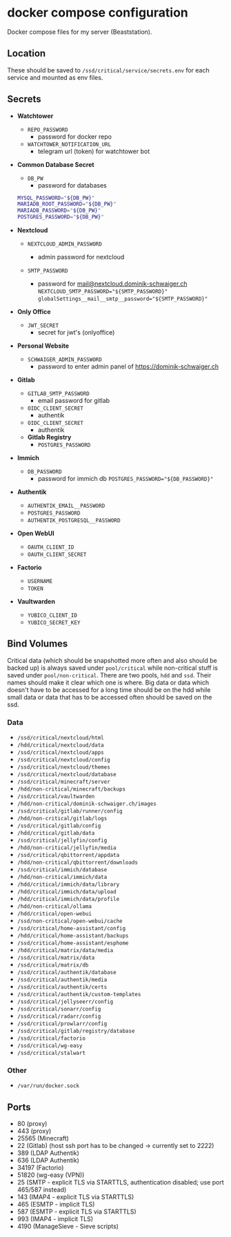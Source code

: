 # docker compose configuration

Docker compose files for my server (Beaststation).

## Location

These should be saved to `/ssd/critical/service/secrets.env` for each service and mounted as env files.

## Secrets

- **Watchtower**
  - `REPO_PASSWORD`
    - password for docker repo
  - `WATCHTOWER_NOTIFICATION_URL`
    - telegram url (token) for watchtower bot
- **Common Database Secret**
  - `DB_PW`
    - password for databases
  ```bash
  MYSQL_PASSWORD="${DB_PW}"
  MARIADB_ROOT_PASSWORD="${DB_PW}"
  MARIADB_PASSWORD="${DB_PW}"
  POSTGRES_PASSWORD="${DB_PW}"
  ```
- **Nextcloud**

  - `NEXTCLOUD_ADMIN_PASSWORD`

    - admin password for nextcloud

  - `SMTP_PASSWORD`
    - password for <mail@nextcloud.dominik-schwaiger.ch>
      `NEXTCLOUD_SMTP_PASSWORD="${SMTP_PASSWORD}"`
      `globalSettings__mail__smtp__password="${SMTP_PASSWORD}"`

- **Only Office**
  - `JWT_SECRET`
    - secret for jwt's (onlyoffice)
- **Personal Website**
  - `SCHWAIGER_ADMIN_PASSWORD`
    - password to enter admin panel of <https://dominik-schwaiger.ch>
- **Gitlab**
  - `GITLAB_SMTP_PASSWORD`
    - email password for gitlab
  - `OIDC_CLIENT_SECRET`
    - authentik
  - `OIDC_CLIENT_SECRET`
    - authentik
  - **Gitlab Registry**
    - `POSTGRES_PASSWORD`
- **Immich**
  - `DB_PASSWORD`
    - password for immich db
      `POSTGRES_PASSWORD="${DB_PASSWORD}"`
- **Authentik**
  - `AUTHENTIK_EMAIL__PASSWORD`
  - `POSTGRES_PASSWORD`
  - `AUTHENTIK_POSTGRESQL__PASSWORD`
- **Open WebUI**
  - `OAUTH_CLIENT_ID`
  - `OAUTH_CLIENT_SECRET`
- **Factorio**
  - `USERNAME`
  - `TOKEN`
- **Vaultwarden**
  - `YUBICO_CLIENT_ID`
  - `YUBICO_SECRET_KEY`

## Bind Volumes

Critical data (which should be snapshotted more often and also should be backed up) is always saved under `pool/critical` while non-critical stuff is saved under `pool/non-critical`. There are two pools, `hdd` and `ssd`. Their names should make it clear which one is where. Big data or data which doesn't have to be accessed for a long time should be on the hdd while small data or data that has to be accessed often should be saved on the ssd.

### Data

- `/ssd/critical/nextcloud/html`
- `/hdd/critical/nextcloud/data`
- `/ssd/critical/nextcloud/apps`
- `/ssd/critical/nextcloud/config`
- `/ssd/critical/nextcloud/themes`
- `/ssd/critical/nextcloud/database`
- `/ssd/critical/minecraft/server`
- `/hdd/non-critical/minecraft/backups`
- `/ssd/critical/vaultwarden`
- `/hdd/non-critical/dominik-schwaiger.ch/images`
- `/ssd/critical/gitlab/runner/config`
- `/hdd/non-critical/gitlab/logs`
- `/ssd/critical/gitlab/config`
- `/hdd/critical/gitlab/data`
- `/ssd/critical/jellyfin/config`
- `/hdd/non-critical/jellyfin/media`
- `/ssd/critical/qbittorrent/appdata`
- `/hdd/non-critical/qbittorrent/downloads`
- `/ssd/critical/immich/database`
- `/hdd/non-critical/immich/data`
- `/hdd/critical/immich/data/library`
- `/hdd/critical/immich/data/upload`
- `/hdd/critical/immich/data/profile`
- `/hdd/non-critical/ollama`
- `/hdd/critical/open-webui`
- `/ssd/non-critical/open-webui/cache`
- `/ssd/critical/home-assistant/config`
- `/hdd/critical/home-assistant/backups`
- `/ssd/critical/home-assistant/esphome`
- `/hdd/critical/matrix/data/media`
- `/ssd/critical/matrix/data`
- `/ssd/critical/matrix/db`
- `/ssd/critical/authentik/database`
- `/ssd/critical/authentik/media`
- `/ssd/critical/authentik/certs`
- `/ssd/critical/authentik/custom-templates`
- `/ssd/critical/jellyseerr/config`
- `/ssd/critical/sonarr/config`
- `/ssd/critical/radarr/config`
- `/ssd/critical/prowlarr/config`
- `/ssd/critical/gitlab/registry/database`
- `/ssd/critical/factorio`
- `/ssd/critical/wg-easy`
- `/ssd/critical/stalwart`

### Other

- `/var/run/docker.sock`

## Ports

- 80 (proxy)
- 443 (proxy)
- 25565 (Minecraft)
- 22 (Gitlab) (host ssh port has to be changed -> currently set to 2222)
- 389 (LDAP Authentik)
- 636 (LDAP Authentik)
- 34197 (Factorio)
- 51820 (wg-easy (VPN))
- 25 (SMTP - explicit TLS via STARTTLS, authentication disabled; use port 465/587 instead)
- 143 (IMAP4 - explicit TLS via STARTTLS)
- 465 (ESMTP - implicit TLS)
- 587 (ESMTP - explicit TLS via STARTTLS)
- 993 (IMAP4 - implicit TLS)
- 4190 (ManageSieve - Sieve scripts)
